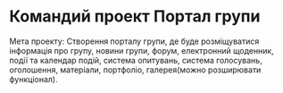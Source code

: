 # Командий проект Портал групи
Мета проекту: Створення порталу групи, де буде розміщуватися інформація про групу, новини групи, форум, електронний щоденник, події та календар подій, система опитувань, система голосувань, оголошення, матеріали, портфоліо, галерея(можно розширювати функціонал).
